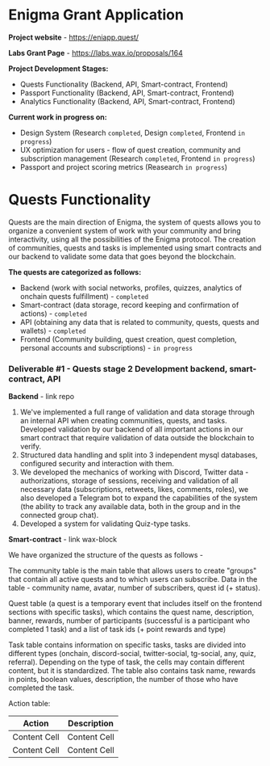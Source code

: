 Enigma Grant Application
===

**Project website** - https://eniapp.quest/

**Labs Grant Page** - https://labs.wax.io/proposals/164

**Project Development Stages:**
- Quests Functionality (Backend, API, Smart-contract, Frontend)
- Passport Functionality (Backend, API, Smart-contract, Frontend)
- Analytics Functionality (Backend, API, Smart-contract, Frontend)

**Current work in progress on:**
- Design System (Research `completed`, Design `completed`, Frontend `in progress`)
- UX optimization for users - flow of quest creation, community and subscription management (Research `completed`, Frontend `in progress`)
- Passport and project scoring metrics (Reasearch `in progress`)

# Quests Functionality

Quests are the main direction of Enigma, the system of quests allows you to organize a convenient system of work with your community and bring interactivity, using all the possibilities of the Enigma protocol. The creation of communities, quests and tasks is implemented using smart contracts and our backend to validate some data that goes beyond the blockchain.

**The quests are categorized as follows:**
- Backend (work with social networks, profiles, quizzes, analytics of onchain quests fulfillment) - `completed`
- Smart-contract (data storage, record keeping and confirmation of actions) - `completed`
- API (obtaining any data that is related to community, quests, quests and wallets) - `completed`
- Frontend (Community building, quest creation, quest completion, personal accounts and subscriptions) - `in progress`

### Deliverable #1 - Quests stage 2 Development backend, smart-contract, API

**Backend** - link repo

1. We've implemented a full range of validation and data storage through an internal API when creating communities, quests, and tasks. Developed validation by our backend of all important actions in our smart contract that require validation of data outside the blockchain to verify.
2. Structured data handling and split into 3 independent mysql databases, configured security and interaction with them.
3. We developed the mechanics of working with Discord, Twitter data - authorizations, storage of sessions, receiving and validation of all necessary data (subscriptions, retweets, likes, comments, roles), we also developed a Telegram bot to expand the capabilities of the system (the ability to track any available data, both in the group and in the connected group chat).
4. Developed a system for validating Quiz-type tasks.

**Smart-contract** - link wax-block

We have organized the structure of the quests as follows - 

The community table is the main table that allows users to create "groups" that contain all active quests and to which users can subscribe. Data in the table - community name, avatar, number of subscribers, quest id (+ status). 

Quest table (a quest is a temporary event that includes itself on the frontend sections with specific tasks), which contains the quest name, description, banner, rewards, number of participants (successful is a participant who completed 1 task) and a list of task ids (+ point rewards and type)

Task table contains information on specific tasks, tasks are divided into different types (onchain, discord-social, twitter-social, tg-social, any, quiz, referral). Depending on the type of task, the cells may contain different content, but it is standardized. The table also contains task name, rewards in points, boolean values, description, the number of those who have completed the task.

Action table:

| Action  | Description |
| ------------- | ------------- |
| Content Cell  | Content Cell  |
| Content Cell  | Content Cell  |
